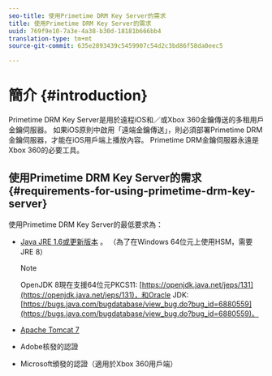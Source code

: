 ```yaml
---
seo-title: 使用Primetime DRM Key Server的需求
title: 使用Primetime DRM Key Server的需求
uuid: 769f9e10-7a3e-4a38-b30d-18181b666bb4
translation-type: tm+mt
source-git-commit: 635e2893439c5459907c54d2c3bd86f58da0eec5

---
```



# 簡介 {#introduction}

Primetime DRM Key Server是用於遠程iOS和／或Xbox 360金鑰傳送的多租用戶金鑰伺服器。 如果iOS原則中啟用「遠端金鑰傳送」，則必須部署Primetime DRM金鑰伺服器，才能在iOS用戶端上播放內容。 Primetime DRM金鑰伺服器永遠是Xbox 360的必要工具。

## 使用Primetime DRM Key Server的需求 {#requirements-for-using-primetime-drm-key-server}

使用Primetime DRM Key Server的最低要求為：

* [Java JRE 1.6或更新版本](https://www.oracle.com/technetwork/java/javase/downloads/index.html) 。 （為了在Windows 64位元上使用HSM，需要JRE 8）

   >[!NOTE]
   >
   >OpenJDK 8現在支援64位元PKCS11: [https://openjdk.java.net/jeps/131](https://openjdk.java.net/jeps/131)，和Oracle JDK: [https://bugs.java.com/bugdatabase/view_bug.do?bug_id=6880559](https://bugs.java.com/bugdatabase/view_bug.do?bug_id=6880559)。

* [Apache Tomcat 7](https://tomcat.apache.org)
* Adobe核發的認證
* Microsoft頒發的認證（適用於Xbox 360用戶端）